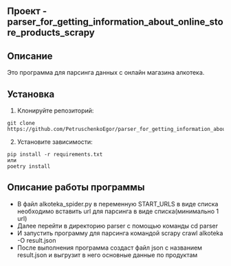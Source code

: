 ## Проект - parser_for_getting_information_about_online_store_products_scrapy

## Описание
Это программа для парсинга данных с онлайн магазина алкотека.

## Установка
1. Клонируйте репозиторий:
```
git clone https://github.com/PetruschenkoEgor/parser_for_getting_information_about_online_store_products_scrapy
```
2. Установите зависимости:
```
pip install -r requirements.txt
или
poetry install
```

## Описание работы программы
- В файл alkoteka_spider.py в переменную START_URLS в виде списка необходимо вставить url для парсинга в виде списка(минимально 1 url)
- Далее перейти в директорию parser с помощью команды cd parser
- И запустить программу для парсинга командой scrapy crawl alkoteka -O result.json
- После выполнения программа создаст файл json с названием result.json и выгрузит в него основные данные по продуктам
